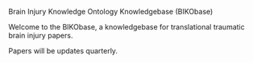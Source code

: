 Brain Injury Knowledge Ontology Knowledgebase (BIKObase)

Welcome to the BIKObase, a knowledgebase for translational traumatic brain injury papers.


Papers will be updates quarterly. 
